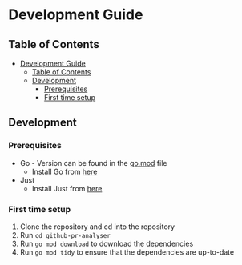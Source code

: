# Development Guide

## Table of Contents

- [Development Guide](#development-guide)
  - [Table of Contents](#table-of-contents)
  - [Development](#development)
    - [Prerequisites](#prerequisites)
    - [First time setup](#first-time-setup)

## Development

### Prerequisites

- Go - Version can be found in the [go.mod](../github-pr-analyser/go.mod) file
  - Install Go from [here](https://go.dev/doc/install)
- Just
  - Install Just from [here](https://github.com/casey/just#installation)

### First time setup

1. Clone the repository and cd into the repository
2. Run `cd github-pr-analyser`
3. Run `go mod download` to download the dependencies
4. Run `go mod tidy` to ensure that the dependencies are up-to-date
